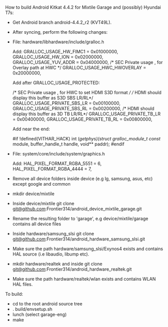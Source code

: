 How to build Android Kitkat 4.4.2 for Mixtile Garage and (possibly) Hyundai T7s:

- Get Android branch android-4.4.2_r2 (KVT49L).
- After syncing, perform the following changes:

- File: hardware/libhardware/include/gralloc.h

  Add:
    GRALLOC_USAGE_HW_FIMC1        = 0x01000000,
    GRALLOC_USAGE_HW_ION          = 0x02000000,
    GRALLOC_USAGE_YUV_ADDR        = 0x04000000,
    /* SEC Private usage , for Overlay path at HWC */
    GRALLOC_USAGE_HWC_HWOVERLAY     = 0x20000000,

    Add after GRALLOC_USAGE_PROTECTED:
    
    /* SEC Private usage , for HWC to set HDMI S3D format */
    /* HDMI should display this buffer as S3D SBS LR/RL*/
    GRALLOC_USAGE_PRIVATE_SBS_LR       = 0x00100000,
    GRALLOC_USAGE_PRIVATE_SBS_RL       = 0x00200000,
    /* HDMI should display this buffer as 3D TB LR/RL*/
    GRALLOC_USAGE_PRIVATE_TB_LR       = 0x00400000,
    GRALLOC_USAGE_PRIVATE_TB_RL       = 0x00800000,

    Add near the end:
    
    #if !defined(VITHAR_HACK)
    int (*getphys)(struct gralloc_module_t const* module,
            buffer_handle_t handle, void** paddr);
    #endif


- File: system/core/include/system/graphics.h

  Add:
    HAL_PIXEL_FORMAT_RGBA_5551          = 6,
    HAL_PIXEL_FORMAT_RGBA_4444          = 7,
    
- Remove all device folders inside device (e.g lg, samsung, asus, etc) except google and common
- mkdir device/mixtile
- Inside device/mixtile git clone git@github.com:Frontier314/android_device_mixtile_garage.git
- Rename the resulting folder to 'garage', e.g device/mixtile/garage contains all device files
- Inside hardware/samsung_slsi git clone git@github.com:Frontier314/android_hardware_samsung_slsi.git
- Make sure the path hardware/samsung_slsi/Exynos4 exists and contains HAL source (i.e libaudio, libump etc).
- mkdir hardware/realtek and inside git clone git@github.com:Frontier314/android_hardware_realtek.git
- Make sure the path hardware/realtek/wlan exists and contains WLAN HAL files.

To build:

- cd to the root android source tree
- . build/envsetup.sh
- lunch (select garage-eng)
- make
